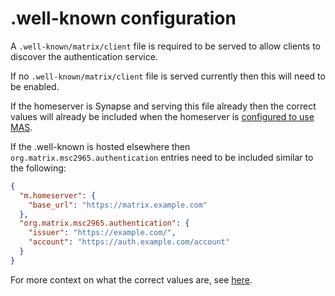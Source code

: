 # .well-known configuration

A `.well-known/matrix/client` file is required to be served to allow clients to discover the authentication service.

If no `.well-known/matrix/client` file is served currently then this will need to be enabled.

If the homeserver is Synapse and serving this file already then the correct values will already be included when the homeserver is [configured to use MAS](./homeserver.md).

If the .well-known is hosted elsewhere then `org.matrix.msc2965.authentication` entries need to be included similar to the following:

```json
{
  "m.homeserver": {
    "base_url": "https://matrix.example.com"
  },
  "org.matrix.msc2965.authentication": {
    "issuer": "https://example.com/",
    "account": "https://auth.example.com/account"
  }
}
```

For more context on what the correct values are, see [here](./).
